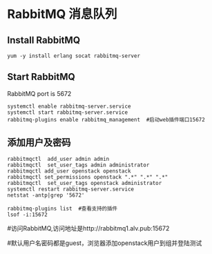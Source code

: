 # RabbitMQ 消息队列

## Install RabbitMQ

```
yum -y install erlang socat rabbitmq-server
```

## Start RabbitMQ
RabbitMQ port is 5672

```
systemctl enable rabbitmq-server.service
systemctl start rabbitmq-server.service
rabbitmq-plugins enable rabbitmq_management  #启动web插件端口15672
```

## 添加用户及密码
```
rabbitmqctl  add_user admin admin
rabbitmqctl  set_user_tags admin administrator
rabbitmqctl add_user openstack openstack
rabbitmqctl set_permissions openstack ".*" ".*" ".*"
rabbitmqctl  set_user_tags openstack administrator
systemctl restart rabbitmq-server.service
netstat -antp|grep '5672'
```

```
rabbitmq-plugins list  #查看支持的插件
lsof -i:15672
```

#访问RabbitMQ,访问地址是http://rabbitmq1.alv.pub:15672

#默认用户名密码都是guest，浏览器添加openstack用户到组并登陆测试